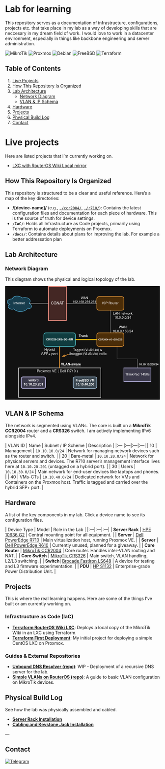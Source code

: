 # Lab for learning

This repository serves as a documentation of infrastructure, configurations, projects etc. that take place in my lab as a way of developing skills that are neccesary in my dream field of work. I would love to work in a datacenter environment, especially in things like backbone engineering and server administration.  


<div align=“center”>

![MikroTik](https://img.shields.io/badge/mikrotik-3D2817?style=for-the-badge&logo=mikrotik&logoColor=white)
![Proxmox](https://img.shields.io/badge/proxmox-6A2322?style=for-the-badge&logo=proxmox&logoColor=white)
![Debian](https://img.shields.io/badge/debian-971E2E?style=for-the-badge&logo=debian&logoColor=white)
![FreeBSD](https://img.shields.io/badge/freebsd-C41939?style=for-the-badge&logo=freebsd&logoColor=white)
![Terraform](https://img.shields.io/badge/terraform-F11444?style=for-the-badge&logo=terraform&logoColor=white)

</div>


## Table of Contents
1.  [Live Projects](#live-projects)
2.  [How This Repository Is Organized](#how-this-repository-is-organized)
3.  [Lab Architecture](#lab-architecture)
    *   [Network Diagram](#network-diagram)
    *   [VLAN & IP Schema](#vlan—ip-schema)
4.  [Hardware](#hardware)
5.  [Projects](#projects)
6.  [Physical Build Log](#physical-build-log)
7.  [Contact](#contact)

# Live projects

Here are listed projects that I’m currently working on.

- [LXC with RouterOS Wiki Local mirror](./IaC/terraform_routeros_wiki_lxc/)

## How This Repository Is Organized

This repository is structured to be a clear and useful reference. Here’s a map of the key directories:

*   **/[device-name]/** (e.g., [`./ccr2004/`](./ccr2004/), [`./r710/`](./r710/)): Contains the latest configuration files and documentation for each piece of hardware. This is the source of truth for device settings.
*   **`/IaC/`**: Holds all Infrastructure as Code projects, primarily using Terraform to automate deployments on Proxmox.
*   **`/docs/`**: Contains details about plans for improving the lab. For example a better addressation plan


## Lab Architecture

### Network Diagram

This diagram shows the physical and logical topology of the lab.

![topology](./media/topology.png)

## VLAN & IP Schema

The network is segmented using VLANs. The core is built on a **MikroTik CCR2004** router and a **CRS326** switch. I am actively implementing IPv6 alongside IPv4.

| VLAN ID | Name         | Subnet / IP Scheme | Description                        |
|:— |:—|:—|:—|
| 10      | Management   | `10.10.10.0/24`    | Network for managing network devices such as the router and switch.                                              |
| 20      | Bare-metal   | `10.10.20.0/24`    | Network for physical servers and devices. The R710 server’s management interface lives here at `10.10.20.201` (untagged on a hybrid port). |
| 30      | Users        | `10.10.30.0/24`    | Main network for end-user devices like laptops and phones.                                                                               |
| 40      | VMs-CTs      | `10.10.40.0/24`    | Dedicated network for VMs and Containers on the Proxmox host. Traffic is tagged and carried over the hybrid SFP+ port. |


## Hardware

A list of the key components in my lab. Click a device name to see its configuration files.

| Device Type      | Model                                   | Role in the Lab                                   |
|:—|:—|:—|
| **Server Rack**  | [HPE 10636 G2](./hpe-10636-g2/)         | Central mounting point for all equipment.         |
| **Server**       | [Dell PowerEdge R710](./r710/)          | Main virtualization host, running Proxmox VE.     |
| **Server**       | [Dell PowerEdge R610](./r610/)          | Currently unused, planned for a giveaway.         |
| **Core Router**  | [MikroTik CCR2004](./ccr2004/)           | Core router. Handles inter-VLAN routing and NAT.       |
| **Core Switch**  | [MikroTik CRS326](./crs326/)           | Main switch, VLAN handling, L2/L3 switching. |
| **Switch**| [Brocade FastIron LS648](./ls648/)      | A device for testing and L3 firmware experimentation.      |
| **PDU**          | [HP S1132](./hpe-s1132/)                | Enterprise-grade Power Distribution Unit.                  |
## Projects

This is where the real learning happens. Here are some of the things I’ve built or am currently working on.

### Infrastructure as Code (IaC)
*   **[Terraform RouterOS Wiki LXC](./IaC/terraform_routeros_wiki_lxc/)**: Deploys a local copy of the MikroTik Wiki in an LXC using Terraform.
*   **[Terraform First Deployment](./IaC/terraform_first_deployment/)**: My initial project for deploying a simple CentOS LXC on Proxmox.

### Guides & External Repositories
*   **[Unbound DNS Resolver (repo)](https://github.com/andreansx/unbound-homelab)**: WIP - Deployment of a recursive DNS server for the lab.
*   **[Simple VLANs on RouterOS (repo)](https://github.com/andreansx/routeros-simple-vlans)**: A guide to basic VLAN configuration on MikroTik devices.


## Physical Build Log

See how the lab was physically assembled and cabled.

*   **[Server Rack Installation](./installs/installation-rack/)**
*   **[Cabling and Keystone Jack Installation](./installs/installation-keystones/)**

—

## Contact

[![Telegram](https://img.shields.io/badge/Telegram-2CA5E0?style=for-the-badge&logo=telegram&logoColor=white)](https://t.me/Andrtexh)